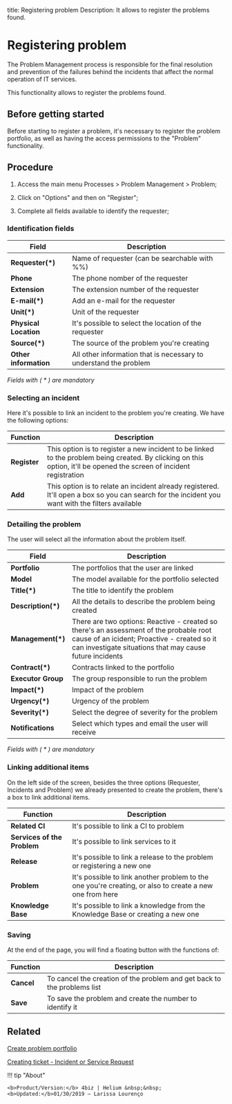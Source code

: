 title: Registering problem
Description: It allows to register the problems found.
# Registering problem


The Problem Management process is responsible for the final resolution and prevention of the failures behind the incidents that affect the normal operation of IT services.

This functionality allows to register the problems found.

## Before getting started

Before starting to register a problem, it's necessary to register the
problem portfolio, as well as having the access permissions to the
"Problem" functionality.

## Procedure

1.  Access the main menu Processes \>
    Problem Management \> Problem;

2.  Click on "Options" and then on "Register";

3.  Complete all fields available to identify the requester;

### Identification fields

|Field|Description|
|-----|-----------|
|**Requester(\*)**|Name of requester (can be searchable with %%)|
|**Phone**|The phone nomber of the requester|
|**Extension**|The extension number of the requester|
|**E-mail(\*)**|Add an e-mail for the requester|
|**Unit(\*)**|Unit of the requester|
|**Physical Location**|It's possible to select the location of the requester|
|**Source(\*)**|The source of the problem you're creating|
|**Other information**| All other information that is necessary to understand the problem|

*Fields with ( * ) are mandatory*

### Selecting an incident

Here it's possible to link an incident to the problem you're creating. We have the following options:

|Function|Description|
|-------|------------|
|**Register**|This option is to register a new incident to be linked to the problem being created. By clicking on this option, it'll be opened the screen of incident registration|
|**Add**|This option is to relate an incident already registered. It'll open a box so you can search for the incident you want with the filters available|

### Detailing the problem

The user will select all the information about the problem itself.

|Field|Description|
|-----|-----------|
|**Portfolio**|The portfolios that the user are linked|
|**Model**|The model available for the portfolio selected|
|**Title(\*)**|The title to identify the problem|
|**Description(\*)**|All the details to describe the problem being created|
|**Management(\*)**|There are two options: Reactive - created so there's an assessment of the probable root cause of an icident; Proactive - created so it can investigate situations that may cause future incidents|
|**Contract(\*)**|Contracts linked to the portfolio|
|**Executor Group**| The group responsible to run the problem|
|**Impact(\*)**|Impact of the problem|
|**Urgency(\*)**|Urgency of the problem|
|**Severity(\*)**|Select the degree of severity for the problem|
|**Notifications**|Select which types and email the user will receive|

*Fields with ( * ) are mandatory*

### Linking additional items

On the left side of the screen, besides the three options (Requester, Incidents and Problem) we already presented to create the problem, there's a box to link additional items.

|Function|Description|
|--------|-----------|
|**Related CI**|It's possible to link a CI to problem|
|**Services of the Problem**| It's possible to link services to it|
|**Release**|It's possible to link a release to the problem or registering a new one|
|**Problem**|It's possible to link another problem to the one you're creating, or also to create a new one from here|
|**Knowledge Base**|It's possible to link a knowledge from the Knowledge Base or creating a new one|

### Saving

At the end of the page, you will find a floating button with the functions of:

|Function|Description|
|--------|-----------|
|**Cancel**|To cancel the creation of the problem and get back to the problems list|
|**Save**|To save the problem and create the number to identify it|


Related
------------

[Create problem portfolio](/en-us/4biz-helium/processes/problem/configuration/problem-portfolio.html) 

[Creating ticket - Incident or Service Request](/en-us/4biz-helium/processes/tickets/use/create-ticket.html)

!!! tip "About"

    <b>Product/Version:</b> 4biz | Helium &nbsp;&nbsp;
    <b>Updated:</b>01/30/2019 – Larissa Lourenço 
